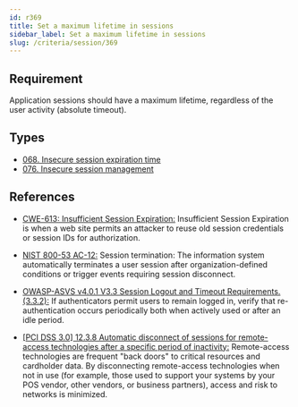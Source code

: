 ```yaml
---
id: r369
title: Set a maximum lifetime in sessions
sidebar_label: Set a maximum lifetime in sessions
slug: /criteria/session/369
---
```


## Requirement

Application sessions
should have a maximum lifetime,
regardless of the user activity (absolute timeout).

## Types

- [068. Insecure session expiration time](/types/068)
- [076. Insecure session management](/types/076)

## References

- [CWE-613: Insufficient Session Expiration:](https://cwe.mitre.org/data/definitions/613.html)
Insufficient Session Expiration
is when a web site permits
an attacker to reuse old session credentials
or session IDs for authorization.

- [NIST 800-53 AC-12:](https://nvd.nist.gov/800-53/Rev4/control/AC-12)
Session termination:
The information system automatically terminates
a user session after organization-defined conditions
or trigger events requiring session disconnect.

- [OWASP-ASVS v4.0.1 V3.3 Session Logout and Timeout Requirements.(3.3.2):](https://owasp.org/www-project-application-security-verification-standard/)
If authenticators permit users
to remain logged in,
verify that re-authentication occurs periodically
both when actively used
or after an idle period.

- [\[PCI DSS 3.0\] 12.3.8 Automatic disconnect of sessions for remote-access technologies after a specific period of inactivity:](https://pcinetwork.org/forum/index.php?threads/pci-dss-3-0-12-3-8-automatic-disconnect-of-sessions-for-remote-access-technologies-after-a-specific-period-of-in.784/)
Remote-access technologies
are frequent "back doors" to critical resources
and cardholder data.
By disconnecting remote-access technologies
when not in use
(for example, those used to support your systems
by your POS vendor, other vendors, or business partners),
access and risk to networks is minimized.
